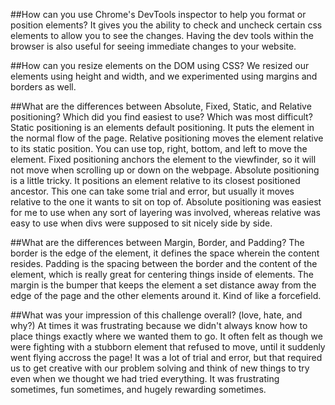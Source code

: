 ##How can you use Chrome's DevTools inspector to help you format or position elements?
It gives you the ability to check and uncheck certain css elements to allow you to see the changes. Having the dev tools within the browser is also useful for seeing immediate changes to your website.


##How can you resize elements on the DOM using CSS?
We resized our elements using height and width, and we experimented using margins and borders as well.


##What are the differences between Absolute, Fixed, Static, and Relative positioning? Which did you find easiest to use? Which was most difficult?
Static positioning is an elements default positioning. It puts the element in the normal flow of the page.
Relative positioning moves the element relative to its static position. You can use top, right, bottom, and left to move the element.
Fixed positioning anchors the element to the viewfinder, so it will not move when scrolling up or down on the webpage.
Absolute positioning is a little tricky. It positions an element relative to its closest positioned ancestor. This one can take some trial and error, but usually it moves relative to the one it wants to sit on top of.
Absolute positioning was easiest for me to use when any sort of layering was involved, whereas relative was easy to use when divs were supposed to sit nicely side by side.


##What are the differences between Margin, Border, and Padding?
The border is the edge of the element, it defines the space wherein the content resides. Padding is the spacing between the border and the content of the element, which is really great for centering things inside of elements. The margin is the bumper that keeps the element a set distance away from the edge of the page and the other elements around it. Kind of like a forcefield.


##What was your impression of this challenge overall? (love, hate, and why?)
At times it was frustrating because we didn't always know how to place things exactly where we wanted them to go. It often felt as though we were fighting with a stubborn element that refused to move, until it suddenly went flying accross the page! It was a lot of trial and error, but that required us to get creative with our problem solving and think of new things to try even when we thought we had tried everything. It was frustrating sometimes, fun sometimes, and hugely rewarding sometimes.